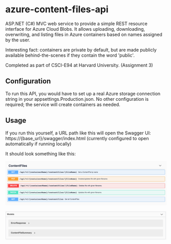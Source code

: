 # azure-content-files-api
ASP.NET (C#) MVC web service to provide a simple REST resource interface for Azure Cloud Blobs. It allows uploading, downloading, overwriting, and listing files in Azure containers based on names assigned by the user.

Interesting fact: containers are private by default, but are made publicly available behind-the-scenes if they contain the word 'public'.

Completed as part of CSCI-E94 at Harvard University. (Assignment 3)

## Configuration

To run this API, you would have to set up a real Azure storage connection string in your appsettings.Production.json. No other configuration is required; the service will create containers as needed.

## Usage

If you run this yourself, a URL path like this will open the Swagger UI: https://{base_url}/swagger/index.html (currently configured to open automatically if running locally)

It should look something like this:

![Swagger Endpoints](./images/endpoints.png)

![Swagger Models](./images/models.png)
